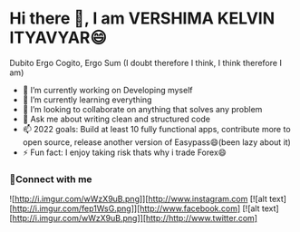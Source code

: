 
<h1 >Hi there 👋, I am VERSHIMA KELVIN ITYAVYAR😄</h1>

Dubito Ergo Cogito, Ergo Sum (I doubt therefore I think, I think therefore I am)

- 🔭 I’m currently working on Developing myself
- 🌱 I’m currently learning everything
- 👯 I’m looking to collaborate on anything that solves any problem
- 💬 Ask me about writing clean and structured code
- 📫 2022 goals: Build at least 10 fully functional apps, contribute more to open source, release another version of Easypass😄(been lazy about it)
- ⚡ Fun fact: I enjoy taking risk thats why i trade Forex😄

### 🤝Connect with me

![http://i.imgur.com/wWzX9uB.png]][http://www.instagram.com
[![alt text][http://i.imgur.com/fep1WsG.png]][http://www.facebook.com]
[![alt text][http://i.imgur.com/wWzX9uB.png]][http://http://www.twitter.com]
              
